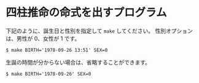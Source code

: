 # 四柱推命の命式を出すプログラム

下記のように、誕生日と性別を指定して ```make``` してください。
性別オプションは、男性が 0、女性が 1 です。

```
$ make BIRTH='1978-09-26 13:51' SEX=0
```

生誕の時間が分からない場合は、省略することができます。

```
$ make BIRTH='1978-09-26' SEX=0
```
